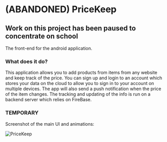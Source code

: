 # (ABANDONED) PriceKeep #
## Work on this project has been paused to concentrate on school ##

The front-end for the android application.

### What does it do? ###

This application allows you to add products from items from any website and keep track of the price.
You can sign up and login to an account which stores your data on the cloud to allow you to sign in to your account on multiple devices.
The app will also send a push notification when the price of the item changes. 
The tracking and updating of the info is run on a backend server which relies on FireBase.

### TEMPORARY ###
Screenshot of the main UI and animations:

![PriceKeep](https://giant.gfycat.com/WellgroomedWanEuropeanpolecat.gif)